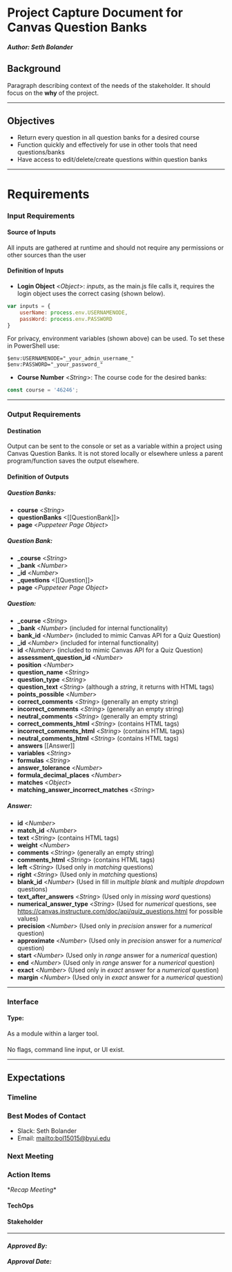 # Project Capture Document for Canvas Question Banks
#### *Author: Seth Bolander*

## Background
Paragraph describing context of the needs of the stakeholder. It should focus on the **why** of the project.

-----

## Objectives
- Return every question in all question banks for a desired course
- Function quickly and effectively for use in other tools that need questions/banks
- Have access to edit/delete/create questions within question banks

-----

# Requirements

### Input Requirements

#### Source of Inputs

All inputs are gathered at runtime and should not require any permissions or other sources than the user

#### Definition of Inputs

- **Login Object** <_Object_>: *inputs*, as the main.js file calls it, requires the login object uses the correct casing (shown below).
```javascript
var inputs = {
    userName: process.env.USERNAMENODE,
    passWord: process.env.PASSWORD
}
```
For privacy, environment variables (shown above) can be used. To set these in PowerShell use:
```
$env:USERNAMENODE="_your_admin_username_"
$env:PASSWORD="_your_password_"
```
- **Course Number** <_String_>: The course code for the desired banks: 
```javascript
const course = '46246';
```
---

### Output Requirements
#### Destination

Output can be sent to the console or set as a variable within a project using Canvas Question Banks. It is not stored locally or elsewhere unless a parent program/function saves the output elsewhere.

#### Definition of Outputs

##### Question Banks:
- **course** <_String_>
- **questionBanks** <[[QuestionBank]]>
- **page** <_Puppeteer Page Object_>

##### Question Bank:
- **_course** <_String_>
- **_bank** <_Number_>
- **_id** <_Number_>
- **_questions** <[[Question]]>
- **page** <_Puppeteer Page Object_>

##### Question:
- **_course** <_String_>
- **_bank** <_Number_> (included for internal functionality)
- **bank_id** <_Number_> (included to mimic Canvas API for a Quiz Question)
- **_id** <_Number_> (included for internal functionality)
- **id** <_Number_> (included to mimic Canvas API for a Quiz Question)
- **assessment_question_id** <_Number_>
- **position** <_Number_>
- **question_name** <_String_>
- **question_type** <_String_>
- **question_text** <_String_> (although a _string_, it returns with HTML tags)
- **points_possible** <_Number_>
- **correct_comments** <_String_> (generally an empty string)
- **incorrect_comments** <_String_> (generally an empty string)
- **neutral_comments** <_String_> (generally an empty string)
- **correct_comments_html** <_String_> (contains HTML tags)
- **incorrect_comments_html** <_String_> (contains HTML tags)
- **neutral_comments_html** <_String_> (contains HTML tags)
- **answers** [[Answer]]
- **variables** <_String_>
- **formulas** <_String_>
- **answer_tolerance** <_Number_>
- **formula_decimal_places** <_Number_>
- **matches** <_Object_>
- **matching_answer_incorrect_matches** <_String_>

##### Answer:
- **id** <_Number_>
- **match_id** <_Number_>
- **text** <_String_> (contains HTML tags)
- **weight** <_Number_>
- **comments** <_String_> (generally an empty string)
- **comments_html** <_String_> (contains HTML tags)
- **left** <_String_> (Used only in _matching_ questions)
- **right** <_String_> (Used only in _matching_ questions)
- **blank_id** <_Number_> (Used in fill in _multiple blank_ and _multiple dropdown_ questions)
- **text_after_answers** <_String_> (Used only in _missing word_ questions)
- **numerical_answer_type** <_String_> (Used for _numerical_ questions, see <https://canvas.instructure.com/doc/api/quiz_questions.html> for possible values)
- **precision** <_Number_> (Used only in _precision_ answer for a _numerical_ question)
- **approximate** <_Number_> (Used only in _precision_ answer for a _numerical_ question)
- **start** <_Number_> (Used only in _range_ answer for a _numerical_ question)
- **end** <_Number_> (Used only in _range_ answer for a _numerical_ question)
- **exact** <_Number_> (Used only in _exact_ answer for a _numerical_ question)
- **margin** <_Number_> (Used only in _exact_ answer for a _numerical_ question)

---

### Interface

#### Type: 

As a module within a larger tool.

#### 

No flags, command line input, or UI exist.

-----

## Expectations

### Timeline

### Best Modes of Contact
- Slack: Seth Bolander
- Email: <mailto:bol15015@byui.edu>

### Next Meeting

### Action Items
\**Recap Meeting*\*
#### TechOps
#### Stakeholder

-----

#### *Approved By:* 
#### *Approval Date:*

